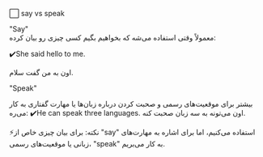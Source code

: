 ⬜️ say vs speak 


"Say"<br>
 معمولاً وقتی استفاده می‌شه که بخواهیم بگیم کسی چیزی رو بیان کرده:

✔️She said hello to me.

اون به من گفت سلام.

 "Speak" 


بیشتر برای موقعیت‌های رسمی و صحبت کردن درباره زبان‌ها یا مهارت گفتاری به کار می‌ره:
✔️He can speak three languages.
اون می‌تونه به سه زبان صحبت کنه.

⚡️نکته:
برای بیان چیزی خاص از "say" استفاده می‌کنیم، اما برای اشاره به مهارت‌های زبانی یا موقعیت‌های رسمی، "speak" به کار می‌بریم.

